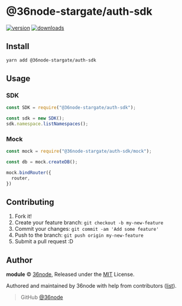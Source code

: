 # @36node-stargate/auth-sdk

[![version][0]][1] [![downloads][2]][3]

## Install

```bash
yarn add @36node-stargate/auth-sdk
```

## Usage

### SDK

```js
const SDK = require("@36node-stargate/auth-sdk");

const sdk = new SDK();
sdk.namespace.listNamespaces();
```

### Mock

```js
const mock = require("@36node-stargate/auth-sdk/mock");

const db = mock.createDB();

mock.bindRouter({
  router,
})
```

## Contributing

1. Fork it!
2. Create your feature branch: `git checkout -b my-new-feature`
3. Commit your changes: `git commit -am 'Add some feature'`
4. Push to the branch: `git push origin my-new-feature`
5. Submit a pull request :D

## Author

**module** © [36node](https://github.com/36node), Released under the [MIT](./LICENSE) License.

Authored and maintained by 36node with help from contributors ([list](https://github.com/36node/module/contributors)).

> GitHub [@36node](https://github.com/36node)

[0]: https://img.shields.io/npm/v/@36node/template-sdk.svg?style=flat
[1]: https://npmjs.com/package/@36node/template-sdk
[2]: https://img.shields.io/npm/dm/@36node/template-sdk.svg?style=flat
[3]: https://npmjs.com/package/@36node/template-sdk

